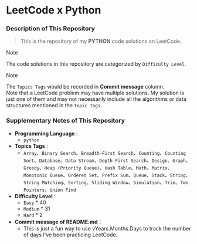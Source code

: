 # LeetCode x Python

### Description of This Repository
> This is the repository of my **PYTHON** code solutions on LeetCode.

> [!NOTE] 
> The code solutions in this repository are categorized by `Difficulty Level`.

> [!NOTE]
> The `Topics Tags` would be recorded in **Commit message** column.<br>
> Note that a LeetCode problem may have multiple solutions. My solution is just one of them and may not necessarily include all the algorithms or data structures mentioned in the `Topic Tags`.

### Supplementary Notes of This Repository
- **Programming Language** :
  - `python`
- **Topics Tags** :
  - `Array`、`Binary Search`、`Breadth-First Search`、`Counting`、`Counting Sort`、`Database`、`Data Stream`、`Depth-First Search`、`Design`、`Graph`、`Greedy`、`Heap (Priority Queue)`、`Hash Table`、`Math`、`Matrix`、`Monotonic Queue`、`Ordered Set`、`Prefix Sum`、`Queue`、`Stack`、`String`、`String Matching`、`Sorting`、`Sliding Window`、`Simulation`、`Trie`、`Two Pointers`、`Union Find`
- **Difficulty Level** :
  - `Easy` * 40
  - `Medium` * 31
  - `Hard` * 2
- **Commit message of README.md**：
  - This is just a fun way to use vYears.Months.Days to track the number of days I've been practicing LeetCode.
